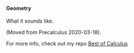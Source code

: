 #### Geometry

What it sounds like.

(Moved from Precalculus 2020-03-18).

For more info, check out my repo [Best of Calculus]()
